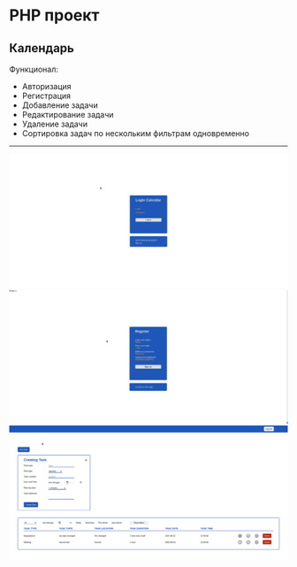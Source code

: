 <h1>PHP проект</h1>
<h2>Календарь</h2>
<div>Функционал:</div>
<ul>
    <li>Авторизация</li>
    <li>Регистрация</li>
    <li>Добавление задачи</li>
    <li>Редактирование задачи</li>
    <li>Удаление задачи</li>
    <li>Сортировка задач по нескольким фильтрам одновременно</li>
</ul>
<hr>
<img src="calendar/pictures/auth.png">
<img src="calendar/pictures/register.png">
<img src="calendar/pictures/calendar.png">